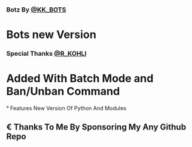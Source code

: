 ### Botz By [@KK_BOTS](https://t.me/KK_BOTS)

# Bots new Version

### Special Thanks [@R_KOHLI](https://t.me/R_KOHLI)

# Added With Batch Mode and Ban/Unban Command
° Features New Version Of Python And Modules

## € Thanks To Me By Sponsoring My Any Github Repo 
 
